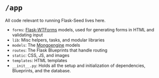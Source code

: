 # `/app`

All code relevant to running Flask-Seed lives here.

- `forms`: [Flask-WTForms][flask-wtforms] models, used for generating forms in HTML and validating input
- `lib`: Misc helpers, tasks, and modular libraries
- `models`: The [Mongoengine][mongoengine] models
- `routes`: The Flask Blueprints that handle routing
- `static`: CSS, JS, and images
- `templates`: HTML templates
- `__init__.py`: Holds all the setup and initialization of dependencies, Blueprints, and the database.


[mongoengine]: http://docs.mongoengine.org/
[flask-wtforms]: https://flask-wtf.readthedocs.org/en/latest/
